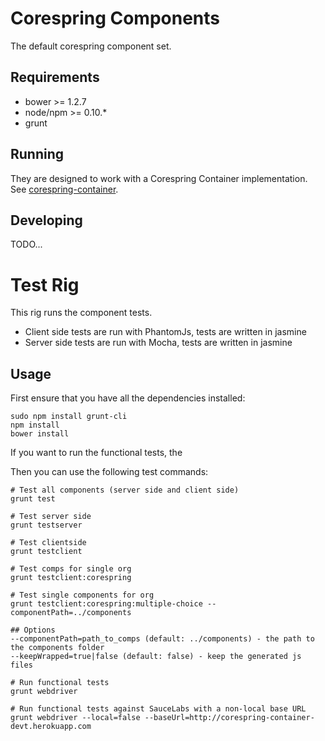 # Corespring Components

The default corespring component set.

## Requirements

* bower >= 1.2.7
* node/npm >= 0.10.*
* grunt

## Running

They are designed to work with a Corespring Container implementation.
See [corespring-container](https://github.com/corespring/corespring-container).


## Developing

TODO...

# Test Rig

This rig runs the component tests.

* Client side tests are run with PhantomJs, tests are written in jasmine
* Server side tests are run with Mocha, tests are written in jasmine


## Usage

First ensure that you have all the dependencies installed:
    
    sudo npm install grunt-cli
    npm install
    bower install


If you want to run the functional tests, the
    
Then you can use the following test commands:

    # Test all components (server side and client side)
    grunt test

    # Test server side
    grunt testserver

    # Test clientside
    grunt testclient

    # Test comps for single org
    grunt testclient:corespring

    # Test single components for org
    grunt testclient:corespring:multiple-choice --componentPath=../components

    ## Options
    --componentPath=path_to_comps (default: ../components) - the path to the components folder
    --keepWrapped=true|false (default: false) - keep the generated js files

    # Run functional tests
    grunt webdriver

    # Run functional tests against SauceLabs with a non-local base URL
    grunt webdriver --local=false --baseUrl=http://corespring-container-devt.herokuapp.com
